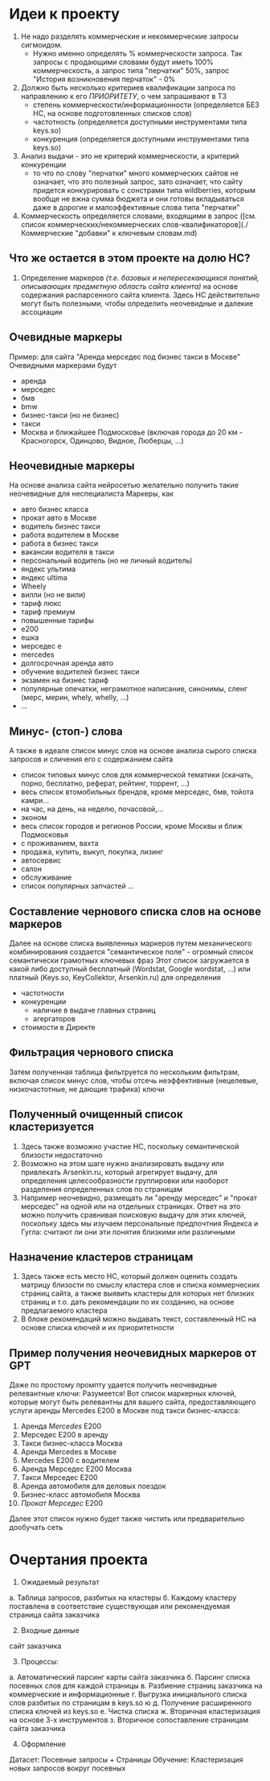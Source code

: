 # Идеи к проекту
1. Не надо разделять коммерческие и некоммерческие запросы сигмоидом.
   - Нужно именно определять % коммерческости запроса. Так запросы с продающими словами будут иметь 100% коммерческость, а запрос типа "перчатки" 50%, запрос "История возникновения перчаток" - 0%
2. Должно быть несколько критериев квалификации запроса по направлению к его _ПРИОРИТЕТУ_, о чем запрашивают в ТЗ
   - степень коммерческости/информационности (определяется БЕЗ НС, на основе подготовленных списков слов)
   - частотность (определяется доступными инструментами типа keys.so)
   - конкуренция (определяется доступными инструментами типа keys.so)
3. Анализ выдачи - это не критерий коммерческости, а критерий конкуренции
   - то что по слову "перчатки" много коммерческих сайтов не означает, что это полезный запрос, зато означает, что сайту придется конкурировать с сонстрами типа wildberries, которым вообще не вжна сумма бюджета и они готовы вкладываться даже в дорогие и малоэффективные слова типа "перчатки"
5. Коммерческость определяется словами, входящими в запрос ([см. список коммерческих/некоммерческих слов-квалификаторов](./Коммерческие "добавки" к ключевым словам.md)

## Что же остается в этом проекте на долю НС?
1. Определение маркеров _(т.е. базовых и непересекающихся понятий, описывающих предметную область сайта клиента)_ на основе содержания распарсенного сайта клиента. Здесь НС действительно могут быть полезными, чтобы определить неочевидные и далекие ассоциации

## Очевидные маркеры
Пример: для сайта "Аренда мерседес под бизнес такси в Москве"
Очевидными маркерами будут
- аренда
- мерседес
- бмв
- bmw
- бизнес-такси (но не бизнес)
- такси
- Москва и ближайшее Подмосковье (включая города до 20 км - Красногорск, Одинцово, Видное, Люберцы, ...)
## Неочевидные маркеры
На основе анализа сайта нейросетью желательно получить такие неочевидные для неспециалиста Маркеры, как
- авто бизнес класса
- прокат авто в Москве
- водитель бизнес такси
- работа водителем в Москве
- работа в бизнес такси
- вакансии водителя в такси
- персональный водитель (но не личный водитель)
- яндекс ультима
- яндекс ultima
- Wheely
- вилли (но не вили)
- тариф люкс
- тариф премиум
- повышенные тарифы
- е200
- ешка
- мерседес е
- mercedes
- долгосрочная аренда авто
- обучение водителей бизнес такси
- экзамен на бизнес тариф
- популярные опечатки, неграмотное написание, синонимы, сленг (мерс, мерин, whely, whelly, ...)
- ...
## Минус- (стоп-) слова
А также в идеале список минус слов на основе анализа сырого списка запросов и сличения его с содержанием сайта
- список типовых минус слов для коммерческой тематики (скачать, порно, бесплатно, реферат, рейтинг, торрент, ...)
- весь список втомобильных брендов, кроме мерседес, бмв, тойота камри...
- на час, на день, на неделю, почасовой,...
- эконом
- весь список городов и регионов России, кроме Москвы и ближ Подмосковья
- с проживанием, вахта
- продажа, купить, выкуп, покупка, лизинг
- автосервис
- салон
- обслуживание
- список популярных запчастей
...
## Cоставление чернового списка слов на основе маркеров
Далее на основе списка выявленных маркеров путем механического комбинирования создается "семантическое поле" - огромный список семантически грамотных ключевых фраз
Этот список загружается в какой либо доступный бесплатный (Wordstat, Google wordstat, ...) или платный (Keys.so, KeyCollektor, Arsenkin.ru) для определения
- частотности
- конкуренции
  * наличие в выдаче главных страниц
  * агергаторов
- стоимости в Директе

## Фильтрация чернового списка
Затем полученная таблица фильтруется по нескольким фильтрам, включая список минус слов, чтобы отсечь неэффективные (нецелевые, низкочастотные, не дающие трафика) ключи

## Полученный очищенный список кластеризуется
1. Здесь также возможно участие НС, поскольку семантической близости недостаточно
2. Возможно на этом шаге нужно анализировать выдачу или привлекать Arsenkin.ru, который агрегирует выдачу, для определения целесообразности группировки или наоборот разделения определенных слов по страницам
3. Например неочевидно, размещать ли "аренду мерседес" и "прокат мерседес" на одной или на отдельных страницах. Ответ на это можно получить сравнивая поисковую выдачу для этих ключей, поскольку здесь мы изучаем персональные предпочтния Яндекса и Гугла: считают ли они эти понятия близкими или различными

## Назначение кластеров страницам
1. Здесь также есть место НС, который должен оценить создать матрицу близости по смыслу кластера слов и списка коммерческих страниц сайта, а также выявить кластеры для которых нет близких страниц и т.о. дать рекомендации по их созданию, на основе предлагаемого кластера
2. В блоке рекомендаций можно выдавать текст, составленный НС на основе списка ключей и их приоритетности

## Пример получения неочевидных маркеров от GPT

Даже по простому промпту удается получить неочевидные релевантные ключи:
Разумеется! Вот список маркерных ключей, которые могут быть релевантны для вашего сайта, предоставляющего услуги аренды Mercedes E200 в Москве под такси бизнес-класса:

1. Аренда _Mercedes_ E200
2. Мерседес Е200 в аренду
3. Такси бизнес-класса Москва
4. Аренда Mercedes в Москве
5. Mercedes E200 с водителем
6. Аренда Мерседес Е200 Москва
7. Такси Мерседес Е200
8. Аренда автомобиля для деловых поездок
9. Бизнес-класс автомобиля Москва
10. _Прокат Мерседес_ Е200

Далее этот список нужно будет также чистить или предварительно дообучать сеть

# Очертания проекта
1. Ожидаемый результат

а. Таблица запросов, разбитых на кластеры
б. Каждому кластеру поставлена в соответствие существующая или рекомендуемая страница сайта заказчика

2. Входные данные

сайт заказчика

3. Процессы:

а. Автоматический парсинг карты сайта заказчика
б. Парсинг списка посевных слов для каждой страницы
в. Разбиение страниц заказчика на коммерческие и информационные
г. Выгрузка инициального списка слов разбитых по страницам в keys.so ю
д. Получение расширенного списка ключей из keys.so
е. Чистка списка
ж. Вторичная кластеризация на основе 3-х инструментов
з. Вторичное сопоставление страницам сайта заказчика

4. Оформление 

Датасет: Посевные запросы + Страницы
Обучение: Кластеризация новых запросов вокруг посевных
